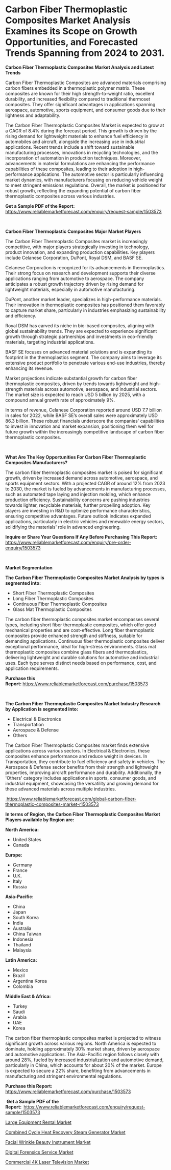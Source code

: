<p><h1>Carbon Fiber Thermoplastic Composites Market Analysis Examines its Scope on Growth Opportunities, and Forecasted Trends Spanning from 2024 to 2031.</h1></p><p><strong>Carbon Fiber Thermoplastic Composites Market Analysis and Latest Trends</strong></p>
<p><p>Carbon Fiber Thermoplastic Composites are advanced materials comprising carbon fibers embedded in a thermoplastic polymer matrix. These composites are known for their high strength-to-weight ratio, excellent durability, and increased flexibility compared to traditional thermoset composites. They offer significant advantages in applications spanning aerospace, automotive, sports equipment, and consumer goods due to their lightness and adaptability.</p><p>The Carbon Fiber Thermoplastic Composites Market is expected to grow at a CAGR of 8.4% during the forecast period. This growth is driven by the rising demand for lightweight materials to enhance fuel efficiency in automobiles and aircraft, alongside the increasing use in industrial applications. Recent trends include a shift toward sustainable manufacturing processes, innovations in recycling technologies, and the incorporation of automation in production techniques. Moreover, advancements in material formulations are enhancing the performance capabilities of these composites, leading to their adoption in high-performance applications. The automotive sector is particularly influencing market dynamics, with manufacturers focusing on reducing vehicle weight to meet stringent emissions regulations. Overall, the market is positioned for robust growth, reflecting the expanding potential of carbon fiber thermoplastic composites across various industries.</p></p>
<p><strong>Get a Sample PDF of the Report:&nbsp;</strong> <a href="https://www.reliablemarketforecast.com/enquiry/request-sample/1503573?utm_campaign=1130&utm_medium=2&utm_source=Github&utm_content=ia&utm_term=27092024&utm_id=carbon-fiber-thermoplastic-composites">https://www.reliablemarketforecast.com/enquiry/request-sample/1503573</a></p>
<p>&nbsp;</p>
<p><strong>Carbon Fiber Thermoplastic Composites Major Market Players</strong></p>
<p><p>The Carbon Fiber Thermoplastic Composites market is increasingly competitive, with major players strategically investing in technology, product innovation, and expanding production capabilities. Key players include Celanese Corporation, DuPont, Royal DSM, and BASF SE.</p><p>Celanese Corporation is recognized for its advancements in thermoplastics. Their strong focus on research and development supports their diverse applications ranging from automotive to aerospace. The company anticipates a robust growth trajectory driven by rising demand for lightweight materials, especially in automotive manufacturing.</p><p>DuPont, another market leader, specializes in high-performance materials. Their innovation in thermoplastic composites has positioned them favorably to capture market share, particularly in industries emphasizing sustainability and efficiency.</p><p>Royal DSM has carved its niche in bio-based composites, aligning with global sustainability trends. They are expected to experience significant growth through strategic partnerships and investments in eco-friendly materials, targeting industrial applications.</p><p>BASF SE focuses on advanced material solutions and is expanding its footprint in the thermoplastics segment. The company aims to leverage its extensive product portfolio to penetrate various end-use industries, thereby enhancing its revenue.</p><p>Market projections indicate substantial growth for carbon fiber thermoplastic composites, driven by trends towards lightweight and high-strength materials across automotive, aerospace, and industrial sectors. The market size is expected to reach USD 5 billion by 2025, with a compound annual growth rate of approximately 9%.</p><p>In terms of revenue, Celanese Corporation reported around USD 7.7 billion in sales for 2022, while BASF SE’s overall sales were approximately USD 86.3 billion. These robust financials underscore the companies' capabilities to invest in innovation and market expansion, positioning them well for future growth within the increasingly competitive landscape of carbon fiber thermoplastic composites.</p></p>
<p>&nbsp;</p>
<p><strong>What Are The Key Opportunities For Carbon Fiber Thermoplastic Composites Manufacturers?</strong></p>
<p><p>The carbon fiber thermoplastic composites market is poised for significant growth, driven by increased demand across automotive, aerospace, and sports equipment sectors. With a projected CAGR of around 12% from 2023 to 2030, the market is fueled by advancements in manufacturing processes, such as automated tape laying and injection molding, which enhance production efficiency. Sustainability concerns are pushing industries towards lighter, recyclable materials, further propelling adoption. Key players are investing in R&D to optimize performance characteristics, ensuring competitive advantages. Future outlook indicates expanded applications, particularly in electric vehicles and renewable energy sectors, solidifying the materials' role in advanced engineering.</p></p>
<p><strong>Inquire or Share Your Questions If Any Before Purchasing This Report:</strong> <a href="https://www.reliablemarketforecast.com/enquiry/pre-order-enquiry/1503573?utm_campaign=1130&utm_medium=2&utm_source=Github&utm_content=ia&utm_term=27092024&utm_id=carbon-fiber-thermoplastic-composites">https://www.reliablemarketforecast.com/enquiry/pre-order-enquiry/1503573</a></p>
<p>&nbsp;</p>
<p><strong>Market Segmentation</strong></p>
<p><strong>The Carbon Fiber Thermoplastic Composites Market Analysis by types is segmented into:</strong></p>
<p><ul><li>Short Fiber Thermoplastic Composites</li><li>Long Fiber Thermoplastic Composites</li><li>Continuous Fiber Thermoplastic Composites</li><li>Glass Mat Thermoplastic Composites</li></ul></p>
<p><p>The carbon fiber thermoplastic composites market encompasses several types, including short fiber thermoplastic composites, which offer good mechanical properties and are cost-effective. Long fiber thermoplastic composites provide enhanced strength and stiffness, suitable for demanding applications. Continuous fiber thermoplastic composites deliver exceptional performance, ideal for high-stress environments. Glass mat thermoplastic composites combine glass fibers and thermoplastics, delivering lightweight and durable solutions for automotive and industrial uses. Each type serves distinct needs based on performance, cost, and application requirements.</p></p>
<p><strong>Purchase this Report:&nbsp;</strong><a href="https://www.reliablemarketforecast.com/purchase/1503573?utm_campaign=1130&utm_medium=2&utm_source=Github&utm_content=ia&utm_term=27092024&utm_id=carbon-fiber-thermoplastic-composites">https://www.reliablemarketforecast.com/purchase/1503573</a></p>
<p>&nbsp;</p>
<p><strong>The Carbon Fiber Thermoplastic Composites Market Industry Research by Application is segmented into:</strong></p>
<p><ul><li>Electrical & Electronics</li><li>Transportation</li><li>Aerospace & Defense</li><li>Others</li></ul></p>
<p><p>The Carbon Fiber Thermoplastic Composites market finds extensive applications across various sectors. In Electrical & Electronics, these composites enhance performance and reduce weight in devices. In Transportation, they contribute to fuel efficiency and safety in vehicles. The Aerospace & Defense sector benefits from their strength and lightweight properties, improving aircraft performance and durability. Additionally, the 'Others' category includes applications in sports, consumer goods, and industrial equipment, showcasing the versatility and growing demand for these advanced materials across multiple industries.</p></p>
<p><a href="https://www.reliablemarketforecast.com/global-carbon-fiber-thermoplastic-composites-market-r1503573?utm_campaign=1130&utm_medium=2&utm_source=Github&utm_content=ia&utm_term=27092024&utm_id=carbon-fiber-thermoplastic-composites">&nbsp;https://www.reliablemarketforecast.com/global-carbon-fiber-thermoplastic-composites-market-r1503573</a></p>
<p><strong>In terms of Region, the Carbon Fiber Thermoplastic Composites Market Players available by Region are:</strong></p>
<p>
    <p> <strong> North America: </strong>
        <ul>
            <li>United States</li>
            <li>Canada</li>
        </ul>
        </p> 
    <p> <strong> Europe: </strong>
        <ul>
            <li>Germany</li>
            <li>France</li>
            <li>U.K.</li>
            <li>Italy</li>
            <li>Russia</li>
        </ul>
        </p> 
    <p> <strong> Asia-Pacific: </strong>
        <ul>
            <li>China</li>
            <li>Japan</li>
            <li>South Korea</li>
            <li>India</li>
            <li>Australia</li>
            <li>China Taiwan</li>
            <li>Indonesia</li>
            <li>Thailand</li>
            <li>Malaysia</li>
        </ul>
        </p> 
    <p> <strong> Latin America: </strong>
        <ul>
            <li>Mexico</li>
            <li>Brazil</li>
            <li>Argentina Korea</li>
            <li>Colombia</li>
        </ul>
        </p> 
    <p> <strong> Middle East & Africa: </strong>
        <ul>
            <li>Turkey</li>
            <li>Saudi</li>
            <li>Arabia</li>
            <li>UAE</li>
            <li>Korea</li>
        </ul>
    </p>
    </p>
<p><p>The carbon fiber thermoplastic composites market is projected to witness significant growth across various regions. North America is expected to dominate, holding approximately 30% market share, driven by aerospace and automotive applications. The Asia-Pacific region follows closely with around 28%, fueled by increased industrialization and automotive demand, particularly in China, which accounts for about 20% of the market. Europe is expected to secure a 22% share, benefiting from advancements in manufacturing and stringent environmental regulations.</p></p>
<p><strong>Purchase this Report: </strong><a href="https://www.reliablemarketforecast.com/purchase/1503573?utm_campaign=1130&utm_medium=2&utm_source=Github&utm_content=ia&utm_term=27092024&utm_id=carbon-fiber-thermoplastic-composites">https://www.reliablemarketforecast.com/purchase/1503573</a></p>
<p>&nbsp;<strong>Get a Sample PDF of the Report:&nbsp;&nbsp;</strong><a href="https://www.reliablemarketforecast.com/enquiry/request-sample/1503573?utm_campaign=1130&utm_medium=2&utm_source=Github&utm_content=ia&utm_term=27092024&utm_id=carbon-fiber-thermoplastic-composites">https://www.reliablemarketforecast.com/enquiry/request-sample/1503573</a></p>
<p><strong></strong></p>
<p><p><a href="https://www.linkedin.com/pulse/market-insights-global-large-equipment-rental-forecast-as7ze?trackingId=b6wqIII1QIKaPcdoAAxKJQ%3D%3D&utm_campaign=1130&utm_medium=2&utm_source=Github&utm_content=ia&utm_term=27092024&utm_id=carbon-fiber-thermoplastic-composites">Large Equipment Rental Market</a></p><p><a href="https://github.com/haydee0czminge/Market-Research-Report-List-1/blob/main/combined-cycle-heat-recovery-steam-generator-market.md?utm_campaign=1130&utm_medium=2&utm_source=Github&utm_content=ia&utm_term=27092024&utm_id=carbon-fiber-thermoplastic-composites">Combined Cycle Heat Recovery Steam Generator Market</a></p><p><a href="https://issuu.com/reportprime-2/docs/facial-wrinkle-beauty-instrument-ma_de4876e3af350c?utm_campaign=1130&utm_medium=2&utm_source=Github&utm_content=ia&utm_term=27092024&utm_id=carbon-fiber-thermoplastic-composites">Facial Wrinkle Beauty Instrument Market</a></p><p><a href="https://www.linkedin.com/pulse/digital-forensics-service-industry-sector-market-dynamics-future-a8gle?trackingId=a0C7tmNBRbuKsSFskLQgdA%3D%3D&utm_campaign=1130&utm_medium=2&utm_source=Github&utm_content=ia&utm_term=27092024&utm_id=carbon-fiber-thermoplastic-composites">Digital Forensics Service Market</a></p><p><a href="https://issuu.com/reportprime-2/docs/commercial-4k-laser-television-mark_956057bb3b70d3?utm_campaign=1130&utm_medium=2&utm_source=Github&utm_content=ia&utm_term=27092024&utm_id=carbon-fiber-thermoplastic-composites">Commercial 4K Laser Television Market</a></p></p>